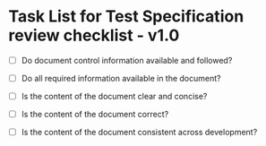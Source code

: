 # Task List for Test Specification review checklist - v1.0

- [ ] Do document control information available and followed?

- [ ] Do all required information available in the document?

- [ ] Is the content of the document clear and concise?

- [ ] Is the content of the document correct?

- [ ] Is the content of the document consistent across development?
